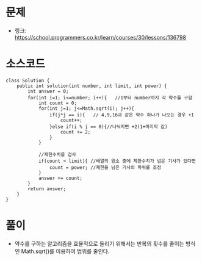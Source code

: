 # 문제
- 링크: 
<https://school.programmers.co.kr/learn/courses/30/lessons/136798>

# 소스코드
```
class Solution {
    public int solution(int number, int limit, int power) {
        int answer = 0;
        for(int i=1; i<=number; i++){   //1부터 number까지 각 약수를 구함
            int count = 0;
            for(int j=1; j<=Math.sqrt(i); j++){
                if(j*j == i){   // 4,9,16과 같은 약수 하나가 나오는 경우 +1 
                    count++;
                }else if(i % j == 0){//나눠지면 +2(1+마지막 값)
                    count += 2;
                }
            }
            
            //제한수치를 검사
            if(count > limit){ //배열의 원소 중에 제한수치가 넘은 기사가 있다면
                count = power; //제한을 넘은 기사의 파워를 조정
            }
            answer += count;
        }
        return answer;
    }
}
```
# 풀이
- 약수를 구하는 알고리즘을 효율적으로 돌리기 위해서는 반복의 횟수를 줄이는 방식인 Math.sqrt()를 이용하여 범위를 줄인다. 
